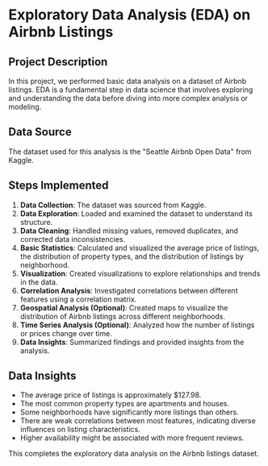 # Exploratory Data Analysis (EDA) on Airbnb Listings

## Project Description
In this project, we performed basic data analysis on a dataset of Airbnb listings. EDA is a fundamental step in data science that involves exploring and understanding the data before diving into more complex analysis or modeling.

## Data Source
The dataset used for this analysis is the "Seattle Airbnb Open Data" from Kaggle.

## Steps Implemented
1. **Data Collection**: The dataset was sourced from Kaggle.
2. **Data Exploration**: Loaded and examined the dataset to understand its structure.
3. **Data Cleaning**: Handled missing values, removed duplicates, and corrected data inconsistencies.
4. **Basic Statistics**: Calculated and visualized the average price of listings, the distribution of property types, and the distribution of listings by neighborhood.
5. **Visualization**: Created visualizations to explore relationships and trends in the data.
6. **Correlation Analysis**: Investigated correlations between different features using a correlation matrix.
7. **Geospatial Analysis (Optional)**: Created maps to visualize the distribution of Airbnb listings across different neighborhoods.
8. **Time Series Analysis (Optional)**: Analyzed how the number of listings or prices change over time.
9. **Data Insights**: Summarized findings and provided insights from the analysis.

## Data Insights
- The average price of listings is approximately $127.98.
- The most common property types are apartments and houses.
- Some neighborhoods have significantly more listings than others.
- There are weak correlations between most features, indicating diverse influences on listing characteristics.
- Higher availability might be associated with more frequent reviews.

This completes the exploratory data analysis on the Airbnb listings dataset.
